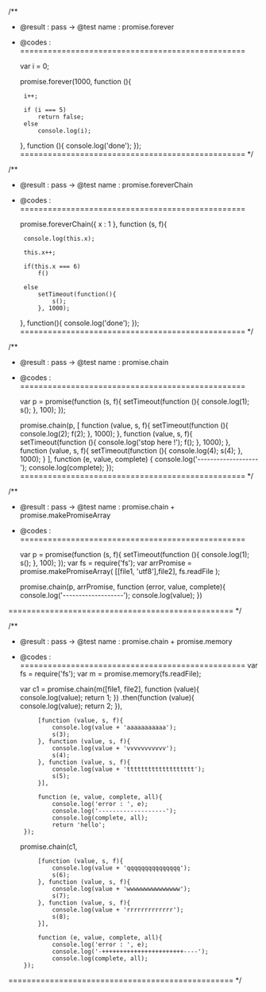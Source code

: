 

/**
 * @result  : pass -> @test name : promise.forever

 * @codes   :
 =================================================

	var i = 0;

	promise.forever(1000, function (){

		i++;

		if (i === 5)
			return false;
		else
			console.log(i);

	}, function (){
		console.log('done');
	});
=================================================
*/

/**
 * @result  : pass -> @test name : promise.foreverChain

 * @codes   :
 =================================================

	promise.foreverChain({ x : 1 }, function (s, f){

		console.log(this.x);

		this.x++;

		if(this.x === 6)
			f()

		else
			setTimeout(function(){
				s();
			}, 1000);
	}, function(){
		console.log('done');
	});
=================================================
*/


/**
 * @result  : pass -> @test name : promise.chain

 * @codes   :
 =================================================

	var p = promise(function (s, f){
		setTimeout(function (){
			console.log(1);
			s();
		}, 100);
	});

	promise.chain(p, [
		function (value, s, f){
			setTimeout(function (){
				console.log(2);
				f(2);
			}, 1000);
		},
		function (value, s, f){
			setTimeout(function (){
				console.log('stop here !');
				f();
			}, 1000);
		},
		function (value, s, f){
			setTimeout(function (){
				console.log(4);
				s(4);
			}, 1000);
		}
	], function (e, value, complete) {
		console.log('-------------------');
		console.log(complete);
	});
 =================================================
 */


/**
 * @result  : pass ->
 				@test name :
 						promise.chain + promise.makePromiseArray

 * @codes   :
 =================================================

	var p = promise(function (s, f){
		setTimeout(function (){
			console.log(1);
			s();
		}, 100);
	});
	var fs = require('fs');
	var arrPromise = promise.makePromiseArray(
		[[file1, 'utf8'],file2],
		fs.readFile
	);

	promise.chain(p, arrPromise, function (error, value, complete){
		console.log('-------------------');
		console.log(value);
	})

 =================================================
 */


/**
 * @result  : pass -> @test name : promise.chain + promise.memory

 * @codes   :
 =================================================
	 	var fs = require('fs');
		var m = promise.memory(fs.readFile);

	var c1 =	promise.chain(m([file1, file2], function (value){
				console.log(value);
				return 1;
			})
			.then(function (value){
				console.log(value);
				return 2;
			}),

			[function (value, s, f){
				console.log(value + 'aaaaaaaaaaa');
				s(3);
			}, function (value, s, f){
				console.log(value + 'vvvvvvvvvvv');
				s(4);
			}, function (value, s, f){
				console.log(value + 'ttttttttttttttttttt');
				s(5);
			}],

			function (e, value, complete, all){
				console.log('error : ', e);
				console.log('-------------------');
				console.log(complete, all);
				return 'hello';
		});

	promise.chain(c1,

			[function (value, s, f){
				console.log(value + 'qqqqqqqqqqqqqqq');
				s(6);
			}, function (value, s, f){
				console.log(value + 'wwwwwwwwwwwwwww');
				s(7);
			}, function (value, s, f){
				console.log(value + 'rrrrrrrrrrrrr');
				s(8);
			}],

			function (e, value, complete, all){
				console.log('error : ', e);
				console.log('-+++++++++++++++++++++++----');
				console.log(complete, all);
		});

 =================================================
 */


